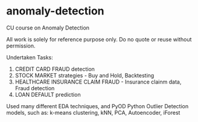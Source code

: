 # anomaly-detection
CU course on Anomaly Detection

All work is solely for reference purpose only. Do no quote or reuse without permission.

Undertaken Tasks:
1. CREDIT CARD FRAUD detection
2. STOCK MARKET strategies - Buy and Hold, Backtesting
3. HEALTHCARE INSURANCE CLAIM FRAUD - Insurance clainm data, Fraud detection
4. LOAN DEFAULT prediction


Used many different EDA techniques, and PyOD Python Outlier Detection models, such as:
k-means clustering, kNN, PCA, Autoencoder, iForest
